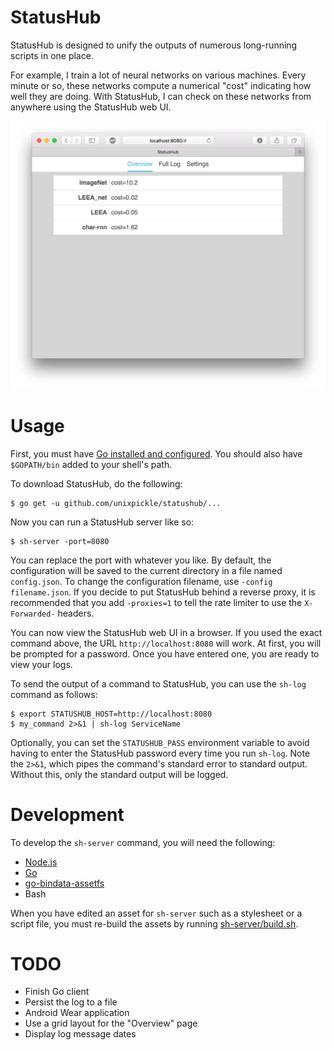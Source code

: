 # StatusHub

StatusHub is designed to unify the outputs of numerous long-running scripts in one place.

For example, I train a lot of neural networks on various machines. Every minute or so, these networks compute a numerical "cost" indicating how well they are doing. With StatusHub, I can check on these networks from anywhere using the StatusHub web UI.

![Web UI screenshot](screenshot.png)

# Usage

First, you must have [Go installed and configured](https://golang.org/doc/install). You should also have `$GOPATH/bin` added to your shell's path.

To download StatusHub, do the following:

```
$ go get -u github.com/unixpickle/statushub/...
```

Now you can run a StatusHub server like so:

```
$ sh-server -port=8080
```

You can replace the port with whatever you like. By default, the configuration will be saved to the current directory in a file named `config.json`. To change the configuration filename, use `-config filename.json`. If you decide to put StatusHub behind a reverse proxy, it is recommended that you add `-proxies=1` to tell the rate limiter to use the `X-Forwarded-` headers.

You can now view the StatusHub web UI in a browser. If you used the exact command above, the URL `http://localhost:8080` will work. At first, you will be prompted for a password. Once you have entered one, you are ready to view your logs.

To send the output of a command to StatusHub, you can use the `sh-log` command as follows:

```
$ export STATUSHUB_HOST=http://localhost:8080
$ my_command 2>&1 | sh-log ServiceName
```

Optionally, you can set the `STATUSHUB_PASS` environment variable to avoid having to enter the StatusHub password every time you run `sh-log`. Note the `2>&1`, which pipes the command's standard error to standard output. Without this, only the standard output will be logged.

# Development

To develop the `sh-server` command, you will need the following:

 * [Node.js](https://nodejs.org)
 * [Go](https://golang.org/doc/install)
 * [go-bindata-assetfs](https://github.com/elazarl/go-bindata-assetfs)
 * Bash

When you have edited an asset for `sh-server` such as a stylesheet or a script file, you must re-build the assets by running [sh-server/build.sh](sh-server/build.sh).

# TODO

 * Finish Go client
 * Persist the log to a file
 * Android Wear application
 * Use a grid layout for the "Overview" page
 * Display log message dates
